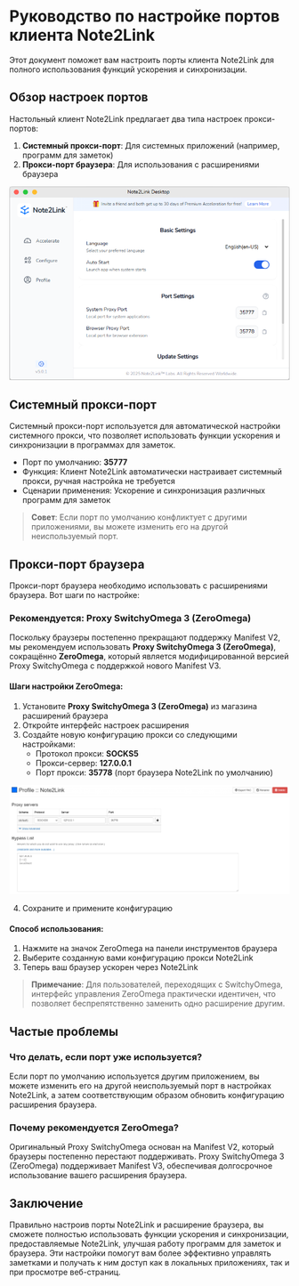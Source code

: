 # Руководство по настройке портов клиента Note2Link

Этот документ поможет вам настроить порты клиента Note2Link для полного использования функций ускорения и синхронизации.

## Обзор настроек портов

Настольный клиент Note2Link предлагает два типа настроек прокси-портов:
1. **Системный прокси-порт**: Для системных приложений (например, программ для заметок)
2. **Прокси-порт браузера**: Для использования с расширениями браузера

![Интерфейс настроек портов Note2Link](./assets/images/port_settings_en-US.png)

## Системный прокси-порт

Системный прокси-порт используется для автоматической настройки системного прокси, что позволяет использовать функции ускорения и синхронизации в программах для заметок.

- Порт по умолчанию: **35777**
- Функция: Клиент Note2Link автоматически настраивает системный прокси, ручная настройка не требуется
- Сценарии применения: Ускорение и синхронизация различных программ для заметок

> **Совет**: Если порт по умолчанию конфликтует с другими приложениями, вы можете изменить его на другой неиспользуемый порт.

## Прокси-порт браузера

Прокси-порт браузера необходимо использовать с расширениями браузера. Вот шаги по настройке:

### Рекомендуется: Proxy SwitchyOmega 3 (ZeroOmega)

Поскольку браузеры постепенно прекращают поддержку Manifest V2, мы рекомендуем использовать **Proxy SwitchyOmega 3 (ZeroOmega)**, сокращённо **ZeroOmega**, который является модифицированной версией Proxy SwitchyOmega с поддержкой нового Manifest V3.

#### Шаги настройки ZeroOmega:

1. Установите **Proxy SwitchyOmega 3 (ZeroOmega)** из магазина расширений браузера
2. Откройте интерфейс настроек расширения
3. Создайте новую конфигурацию прокси со следующими настройками:
   - Протокол прокси: **SOCKS5**
   - Прокси-сервер: **127.0.0.1**
   - Порт прокси: **35778** (порт браузера Note2Link по умолчанию)

![Интерфейс настроек ZeroOmega](./assets/images/zeroomega_settings_en-US.png)

4. Сохраните и примените конфигурацию

#### Способ использования:

1. Нажмите на значок ZeroOmega на панели инструментов браузера
2. Выберите созданную вами конфигурацию прокси Note2Link
3. Теперь ваш браузер ускорен через Note2Link

> **Примечание**: Для пользователей, переходящих с SwitchyOmega, интерфейс управления ZeroOmega практически идентичен, что позволяет беспрепятственно заменить одно расширение другим.

## Частые проблемы

### Что делать, если порт уже используется?

Если порт по умолчанию используется другим приложением, вы можете изменить его на другой неиспользуемый порт в настройках Note2Link, а затем соответствующим образом обновить конфигурацию расширения браузера.

### Почему рекомендуется ZeroOmega?

Оригинальный Proxy SwitchyOmega основан на Manifest V2, который браузеры постепенно перестают поддерживать. Proxy SwitchyOmega 3 (ZeroOmega) поддерживает Manifest V3, обеспечивая долгосрочное использование вашего расширения браузера.

## Заключение

Правильно настроив порты Note2Link и расширение браузера, вы сможете полностью использовать функции ускорения и синхронизации, предоставляемые Note2Link, улучшая работу программ для заметок и браузера. Эти настройки помогут вам более эффективно управлять заметками и получать к ним доступ как в локальных приложениях, так и при просмотре веб-страниц.
